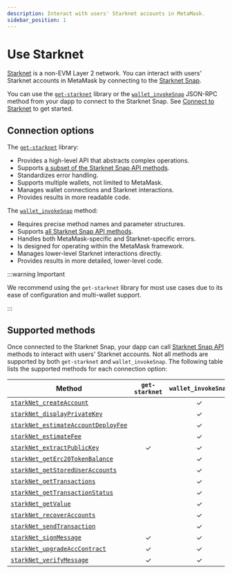 ```yaml
---
description: Interact with users' Starknet accounts in MetaMask.
sidebar_position: 1
---
```


# Use Starknet

[Starknet](https://www.starknet.io/) is a non-EVM Layer 2 network.
You can interact with users' Starknet accounts in MetaMask by connecting to the
[Starknet Snap](https://snaps.metamask.io/snap/npm/consensys/starknet-snap/).

You can use the [`get-starknet`](https://github.com/starknet-io/get-starknet) library or the
[`wallet_invokeSnap`](/snaps/reference/wallet-api-for-snaps/#wallet_invokesnap) JSON-RPC method from
your dapp to connect to the Starknet Snap.
See [Connect to Starknet](connect-to-starknet.md) to get started.

## Connection options

The [`get-starknet`](architecture) library:

- Provides a high-level API that abstracts complex operations.
- Supports [a subset of the Starknet Snap API methods](#supported-methods).
- Standardizes error handling.
- Supports multiple wallets, not limited to MetaMask.
- Manages wallet connections and Starknet interactions.
- Provides results in more readable code.

The [`wallet_invokeSnap`](/snaps/reference/wallet-api-for-snaps/#wallet_invokesnap) method:

- Requires precise method names and parameter structures.
- Supports [all Starknet Snap API methods](#supported-methods).
- Handles both MetaMask-specific and Starknet-specific errors.
- Is designed for operating within the MetaMask framework.
- Manages lower-level Starknet interactions directly.
- Provides results in more detailed, lower-level code.

:::warning Important

We recommend using the `get-starknet` library for most use cases due to its ease of configuration
and multi-wallet support. 

:::


## Supported methods

Once connected to the Starknet Snap, your dapp can call
[Starknet Snap API](../../../reference/non-evm-apis/starknet-snap-api.md) methods to interact with
users' Starknet accounts.
Not all methods are supported by both `get-starknet` and `wallet_invokeSnap`.
The following table lists the supported methods for each connection option: 

| Method                                                                                                                        | `get-starknet` |           `wallet_invokeSnap`            |
|-------------------------------------------------------------------------------------------------------------------------------|:--------------:|:----------------------------------------:|
| [`starkNet_createAccount`](../../../reference/non-evm-apis/starknet-snap-api.md#starkNet_createAccount)                       |                |                    ✓                     |
| [`starkNet_displayPrivateKey`](../../../reference/non-evm-apis/starknet-snap-api.md#starkNet_displayPrivateKey)               |                |                    ✓                     |
| [`starkNet_estimateAccountDeployFee`](../../../reference/non-evm-apis/starknet-snap-api.md#starkNet_estimateAccountDeployFee) |                |                    ✓                     |
| [`starkNet_estimateFee`](../../../reference/non-evm-apis/starknet-snap-api.md#starkNet_estimateFee)                           |                |                    ✓                     |
| [`starkNet_extractPublicKey`](../../../reference/non-evm-apis/starknet-snap-api.md#starkNet_extractPublicKey)                 |       ✓        |                    ✓                     |
| [`starkNet_getErc20TokenBalance`](../../../reference/non-evm-apis/starknet-snap-api.md#starkNet_getErc20TokenBalance)         |                |                    ✓                     |
| [`starkNet_getStoredUserAccounts`](../../../reference/non-evm-apis/starknet-snap-api.md#starkNet_getStoredUserAccounts)       |                |                    ✓                     |
| [`starkNet_getTransactions`](../../../reference/non-evm-apis/starknet-snap-api.md#starkNet_getTransactions)                   |                |                    ✓                     |
| [`starkNet_getTransactionStatus`](../../../reference/non-evm-apis/starknet-snap-api.md#starkNet_getTransactionStatus)         |                |                    ✓                     |
| [`starkNet_getValue`](../../../reference/non-evm-apis/starknet-snap-api.md#starkNet_getValue)                                 |                |                    ✓                     |
| [`starkNet_recoverAccounts`](../../../reference/non-evm-apis/starknet-snap-api.md#starkNet_recoverAccounts)                   |                |                    ✓                     |
| [`starkNet_sendTransaction`](../../../reference/non-evm-apis/starknet-snap-api.md#starkNet_sendTransaction)                   |                |                    ✓                     |
| [`starkNet_signMessage`](../../../reference/non-evm-apis/starknet-snap-api.md#starkNet_signMessage)                           |       ✓        |                    ✓                     |
| [`starkNet_upgradeAccContract`](../../../reference/non-evm-apis/starknet-snap-api.md#starkNet_upgradeAccContract)             |       ✓        |                    ✓                     |
| [`starkNet_verifyMessage`](../../../reference/non-evm-apis/starknet-snap-api.md#starkNet_verifyMessage)                       |       ✓        |                    ✓                     |
